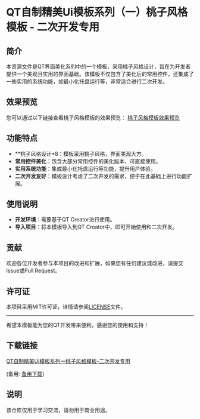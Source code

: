 # QT自制精美Ui模板系列（一）桃子风格模板 - 二次开发专用

## 简介
本资源文件是QT界面美化系列中的一个模板，采用桃子风格设计，旨在为开发者提供一个美观且实用的界面基础。该模板不仅包含了美化后的常用控件，还集成了一些实用的系统功能，如最小化托盘运行等，非常适合进行二次开发。

## 效果预览
您可以通过以下链接查看桃子风格模板的效果预览：
[桃子风格模板效果预览](https://blog.csdn.net/hwc3737/article/details/108377607)

## 功能特点
- **桃子风格设计*8：模板采用桃子风格，界面美观大方。
- **常用控件美化**：包含大部分常用控件的美化版本，可直接使用。
- **实用系统功能**：集成最小化托盘运行等功能，提升用户体验。
- **二次开发友好**：模板设计考虑了二次开发的需求，便于在此基础上进行功能扩展。

## 使用说明
- **开发环境**：需要基于QT Creator进行使用。
- **导入项目**：将本模板导入到QT Creator中，即可开始使用和二次开发。

## 贡献
欢迎各位开发者参与本项目的改进和扩展，如果您有任何建议或改进，请提交Issue或Pull Request。

## 许可证
本项目采用MIT许可证，详情请参阅[LICENSE](LICENSE)文件。

---

希望本模板能为您的QT开发带来便利，感谢您的使用和支持！

## 下载链接
[QT自制精美Ui模板系列一桃子风格模板-二次开发专用](https://pan.quark.cn/s/1c70d22e185a) 

(备用: [备用下载](https://pan.baidu.com/s/13cVkFdrmEWamTqh09WpoXg?pwd=1234))

## 说明

该仓库仅用于学习交流，请勿用于商业用途。
